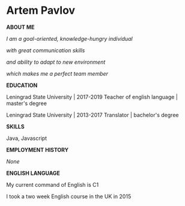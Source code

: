 # Artem Pavlov

**ABOUT ME**

_I am a goal-oriented, knowledge-hungry individual_ 

_with great communication skills_

_and ability to adapt to new environment_ 

_which makes me a perfect team member_ 

**EDUCATION**

Leningrad State University | 2017-2019
Teacher of english language | master's degree

Leningrad State University | 2013-2017
Translator | bachelor's degree

**SKILLS**

Java, Javascript

**EMPLOYMENT HISTORY**

_None_

**ENGLISH LANGUAGE**

My current command of English is C1

I took a two week English course in the UK in 2015
